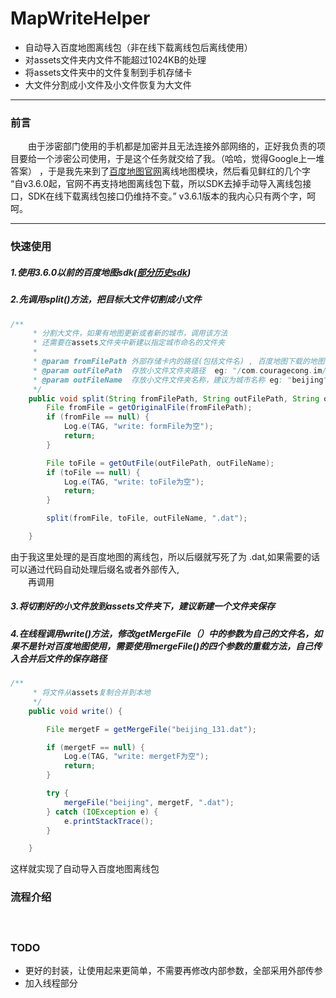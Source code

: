 # MapWriteHelper
* 自动导入百度地图离线包（非在线下载离线包后离线使用）
* 对assets文件夹内文件不能超过1024KB的处理
* 将assets文件夹中的文件复制到手机存储卡
* 大文件分割成小文件及小文件恢复为大文件

*************************************
### 前言
　　由于涉密部门使用的手机都是加密并且无法连接外部网络的，正好我负责的项目要给一个涉密公司使用，于是这个任务就交给了我。（哈哈，觉得Google上一堆答案）
，于是我先来到了[百度地图官网](http://lbsyun.baidu.com/index.php?title=androidsdk/guide/offlinemap)离线地图模块，然后看见鲜红的几个字 “自v3.6.0起，官网不再支持地图离线包下载，所以SDK去掉手动导入离线包接口，SDK在线下载离线包接口仍维持不变。” v3.6.1版本的我内心只有两个字，呵呵。
******
### 快速使用
##### 1.使用3.6.0以前的百度地图sdk([部分历史sdk](http://111.13.120.16/forum.php?mod=viewthread&tid=3979&extra=page%3D1))
##### 2.先调用split()方法，把目标大文件切割成小文件
```Java
/**
     * 分割大文件，如果有地图更新或者新的城市，调用该方法
     * 还需要在assets文件夹中新建以指定城市命名的文件夹
     *
     * @param fromFilePath 外部存储卡内的路径(包括文件名) , 百度地图下载的地图存放位置 eg: /BaiduMapSDK/vmp/h/beijing_131.dat
     * @param outFilePath  存放小文件文件夹路径  eg: "/com.couragecong.im/"
     * @param outFileName  存放小文件文件夹名称，建议为城市名称 eg: "beijing"
     */
    public void split(String fromFilePath, String outFilePath, String outFileName) {
        File fromFile = getOriginalFile(fromFilePath);
        if (fromFile == null) {
            Log.e(TAG, "write: formFile为空");
            return;
        }

        File toFile = getOutFile(outFilePath, outFileName);
        if (toFile == null) {
            Log.e(TAG, "write: toFile为空");
            return;
        }

        split(fromFile, toFile, outFileName, ".dat");

    }
```
由于我这里处理的是百度地图的离线包，所以后缀就写死了为 .dat,如果需要的话可以通过代码自动处理后缀名或者外部传入,</br>
　　再调用
##### 3.将切割好的小文件放到assets文件夹下，建议新建一个文件夹保存
##### 4.在线程调用write()方法，修改getMergeFile（）中的参数为自己的文件名，如果不是针对百度地图使用，需要使用mergeFile()的四个参数的重载方法，自己传入合并后文件的保存路径
```Java
/**
     * 将文件从assets复制合并到本地
     */
    public void write() {

        File mergetF = getMergeFile("beijing_131.dat");

        if (mergetF == null) {
            Log.e(TAG, "write: mergetF为空");
            return;
        }

        try {
            mergeFile("beijing", mergetF, ".dat");
        } catch (IOException e) {
            e.printStackTrace();
        }

    }
```
这样就实现了自动导入百度地图离线包

### 流程介绍
　　

### TODO
* 更好的封装，让使用起来更简单，不需要再修改内部参数，全部采用外部传参
* 加入线程部分


